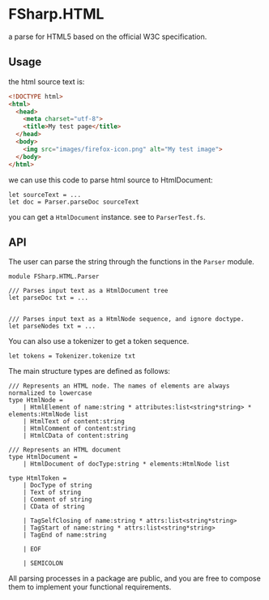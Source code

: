 # FSharp.HTML

a parse for HTML5 based on the official W3C specification.

## Usage

the html source text is:

```html
<!DOCTYPE html>
<html>
  <head>
    <meta charset="utf-8">
    <title>My test page</title>
  </head>
  <body>
    <img src="images/firefox-icon.png" alt="My test image">
  </body>
</html>
```

we can use this code to parse html source to HtmlDocument:

```F#
let sourceText = ...
let doc = Parser.parseDoc sourceText
```

you can get a `HtmlDocument` instance. see to `ParserTest.fs`.

## API

The user can parse the string through the functions in the `Parser` module.

```F#
module FSharp.HTML.Parser

/// Parses input text as a HtmlDocument tree
let parseDoc txt = ...


/// Parses input text as a HtmlNode sequence, and ignore doctype.
let parseNodes txt = ...

```

You can also use a tokenizer to get a token sequence.

```F#
let tokens = Tokenizer.tokenize txt 
```

The main structure types are defined as follows:

```F#
/// Represents an HTML node. The names of elements are always normalized to lowercase
type HtmlNode =
    | HtmlElement of name:string * attributes:list<string*string> * elements:HtmlNode list
    | HtmlText of content:string
    | HtmlComment of content:string
    | HtmlCData of content:string

/// Represents an HTML document
type HtmlDocument =
    | HtmlDocument of docType:string * elements:HtmlNode list

type HtmlToken =
    | DocType of string
    | Text of string
    | Comment of string
    | CData of string

    | TagSelfClosing of name:string * attrs:list<string*string>
    | TagStart of name:string * attrs:list<string*string>
    | TagEnd of name:string

    | EOF

    | SEMICOLON

```

All parsing processes in a package are public, and you are free to compose them to implement your functional requirements.